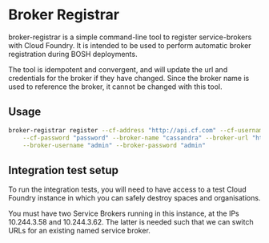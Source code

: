 # Broker Registrar

broker-registrar is a simple command-line tool to register service-brokers with Cloud Foundry.
It is intended to be used to perform automatic broker registration during BOSH deployments.

The tool is idempotent and convergent, and will update the url and credentials for the broker 
if they have changed. Since the broker name is used to reference the broker, it cannot be 
changed with this tool.

## Usage

```bash
broker-registrar register --cf-address "http://api.cf.com" --cf-username "admin" \
    --cf-password "password" --broker-name "cassandra" --broker-url "http://10.10.10.10" \
    --broker-username "admin" --broker-password "admin"
```

## Integration test setup

To run the integration tests, you will need to have access to a test Cloud
Foundry instance in which you can safely destroy spaces and organisations.

You must have two Service Brokers running in this instance, at the IPs
10.244.3.58 and 10.244.3.62. The latter is needed such that we can switch
URLs for an existing named service broker.
